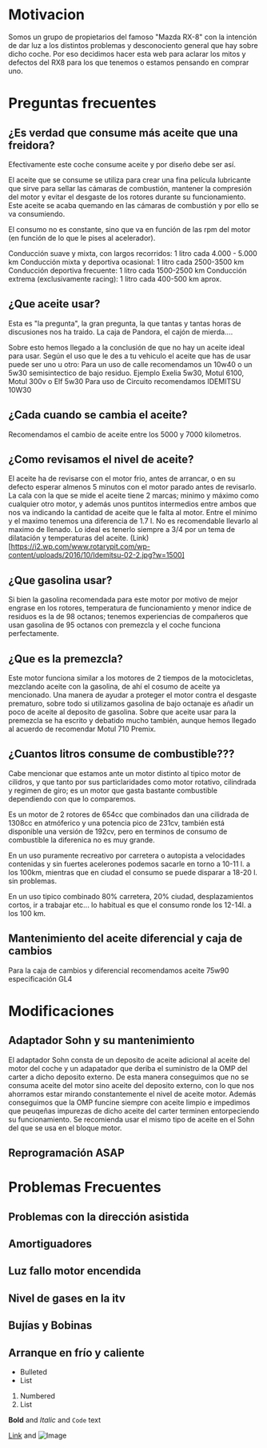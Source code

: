 
# Motivacion
Somos un grupo de propietarios del famoso "Mazda RX-8" con la intención de dar luz a los distintos problemas y desconociento general que hay sobre dicho coche. Por eso decidimos hacer esta web para aclarar los mitos y defectos del RX8 para los que tenemos o estamos pensando en comprar uno.


# Preguntas frecuentes

##  ¿Es verdad que consume más aceite que una freidora?
Efectivamente este coche consume aceite y por diseño debe ser así.

El aceite que se consume se utiliza para crear una fina película lubricante que sirve para sellar las cámaras de combustión, mantener la compresión del motor y evitar el desgaste de los rotores durante su funcionamiento. Este aceite se acaba quemando en las cámaras de combustión y por ello se va consumiendo.

El consumo no es constante, sino que va en función de las rpm del motor (en función de lo que le pises al acelerador).

Conducción suave y mixta, con largos recorridos: 1 litro cada 4.000 - 5.000 km
Conducción mixta y deportiva ocasional: 1 litro cada 2500-3500 km
Conducción deportiva frecuente: 1 litro cada 1500-2500 km
Conducción extrema (exclusivamente racing): 1 litro cada 400-500 km  aprox.


## ¿Que aceite usar?
Esta es "la pregunta", la gran pregunta, la que tantas y tantas horas de discusiones nos ha traido. La caja de Pandora, el cajón de mierda....

Sobre esto hemos llegado a la conclusión de que no hay un aceite ideal para usar. Según el uso que le des a tu vehiculo el aceite que has de usar puede ser uno u otro: 
Para un uso de calle recomendamos un 10w40 o un 5w30 semisintectico de bajo residuo. Ejemplo Exelia 5w30, Motul 6100, Motul 300v o Elf 5w30
Para uso de Circuito recomendamos IDEMITSU 10W30


## ¿Cada cuando se cambia el aceite?
Recomendamos el cambio de aceite entre los 5000 y 7000 kilometros.


## ¿Como revisamos el nivel de aceite?
El aceite ha de revisarse con el motor frio, antes de arrancar, o en su defecto esperar almenos 5 minutos con el motor parado antes de revisarlo.
La cala con la que se mide el aceite tiene 2 marcas; minimo y máximo como cualquier otro motor, y además unos puntitos intermedios entre ambos que nos va indicando la cantidad de aceite que le falta al motor. 
Entre el mínimo y el maximo tenemos una diferencia de 1.7 l. No es recomendable llevarlo al maximo de llenado. Lo ideal es tenerlo siempre a 3/4 por un tema de dilatación y temperaturas del aceite.
(Link) [https://i2.wp.com/www.rotarypit.com/wp-content/uploads/2016/10/Idemitsu-02-2.jpg?w=1500]

## ¿Que gasolina usar?
Si bien la gasolina recomendada para este motor por motivo de mejor engrase en los rotores, temperatura de funcionamiento y menor indice de residuos es la de 98 octanos; tenemos experiencias de compañeros que usan gasolina de 95 octanos con premezcla y el coche funciona perfectamente.


## ¿Que es la premezcla?
Este motor funciona similar a los motores de 2 tiempos de la motocicletas, mezclando aceite con la gasolina, de ahí el cosumo de aceite ya mencionado. Una manera de ayudar a proteger el motor contra el desgaste prematuro, sobre todo si utilizamos gasolina de bajo octanaje es añadir un poco de aceite al deposito de gasolina. Sobre que aceite usar para la premezcla se ha escrito y debatido mucho también, aunque hemos llegado al acuerdo de recomendar Motul 710 Premix.


## ¿Cuantos litros consume de combustible???
Cabe mencionar que estamos ante un motor distinto al tipico motor de cilidros, y que tanto por sus particlaridades como motor rotativo, cilindrada y regimen de giro; es un motor que gasta bastante combustible dependiendo con que lo comparemos.

Es un motor de 2 rotores de 654cc que combinados dan una cilidrada de 1308cc en atmóferico y una potencia pico de 231cv, también está disponible una versión de 192cv, pero en terminos de consumo de combustible la diferenica no es muy grande.

En un uso puramente recreativo por carretera o autopista a velocidades contenidas y sin fuertes acelerones podemos sacarle en torno a 10-11 l. a los 100km, mientras que en ciudad el consumo se puede disparar a 18-20 l. sin problemas.

En un uso tipico combinado 80% carretera, 20% ciudad, desplazamientos cortos, ir a trabajar etc... lo habitual es que el consumo ronde los 12-14l. a los 100 km.


## Mantenimiento del aceite diferencial y caja de cambios
Para la caja de cambios y diferencial recomendamos aceite 75w90 especificación GL4

# Modificaciones
## Adaptador Sohn y su mantenimiento
El adaptador Sohn consta de un deposito de aceite adicional al aceite del motor del coche y un adapatador que deriba el suministro de la OMP del carter a dicho deposito externo. De esta manera conseguimos que no se consuma aceite del motor sino aceite del deposito externo, con lo que nos ahorramos estar mirando constantemente el nivel de aceite motor. Además conseguimos que la OMP funcine siempre con aceite limpio e impedimos que peuqeñas impurezas de dicho aceite del carter terminen entorpeciendo su funcionamiento. Se recomienda usar el mismo tipo de aceite en el Sohn del que se usa en el bloque motor.

## Reprogramación ASAP
##
# Problemas Frecuentes
## Problemas con la dirección asistida
## Amortiguadores
## Luz fallo motor encendida
## Nivel de gases en la itv
## Bujías y Bobinas
## Arranque en frío y caliente

- Bulleted
- List

1. Numbered
2. List

**Bold** and _Italic_ and `Code` text

[Link](url) and ![Image](src)
